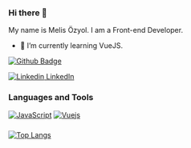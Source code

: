 ### Hi there 👋 
My name is Melis Özyol. I am a Front-end Developer.

- 🌱 I’m currently learning VueJS.

[![Github Badge](https://img.shields.io/badge/-Github-000?style=quare&labelColor=000&logo=Github&logoColor=white&link=link)](https://github.com/ozyolmelis)

[![Linkedin](https://i.stack.imgur.com/gVE0j.png) LinkedIn](https://www.linkedin.com/in/ozyolmelis/)



### Languages and Tools
[![JavaScript](https://img.shields.io/badge/--F7DF1E?logo=javascript&logoColor=000)](https://www.javascript.com/)
[![Vuejs](https://icons8.com/icon/rY6agKizO9eb/vue-js)](https://vuejs.org)




###
[![Top Langs](https://github-readme-stats.vercel.app/api/top-langs/?username=ozyolmelis&hide_progress=true)](https://github.com/anuraghazra/github-readme-stats)

<!--
**ozyolmelis/ozyolmelis** is a ✨ _special_ ✨ repository because its `README.md` (this file) appears on your GitHub profile.

Here are some ideas to get you started:

- 🔭 I’m currently working on ...
- 🌱 I’m currently learning ...
- 👯 I’m looking to collaborate on ...
- 🤔 I’m looking for help with ...
- 💬 Ask me about ...
- 📫 How to reach me: ...
- 😄 Pronouns: ...
- ⚡ Fun fact: ...
-->
